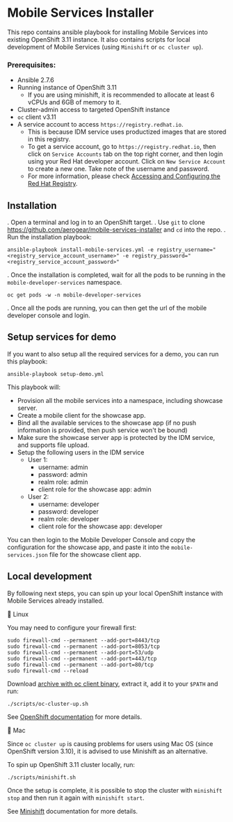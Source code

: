 # Mobile Services Installer

This repo contains ansible playbook for installing Mobile Services into existing OpenShift 3.11 instance.
It also contains scripts for local development of Mobile Services (using `Minishift` or `oc cluster up`).

### Prerequisites:
* Ansible 2.7.6
* Running instance of OpenShift 3.11
  * If you are using minishift, it is recommended to allocate at least 6 vCPUs and 6GB of memory to it.
* Cluster-admin access to targeted OpenShift instance
* `oc` client v3.11
* A service account to access `https://registry.redhat.io`.
  * This is because IDM service uses productized images that are stored in this registry.
  * To get a service account, go to `https://registry.redhat.io`, then click on `Service Accounts` tab on the top right corner, and then login using your Red Hat developer account. Click on `New Service Account` to create a new one. Take note of the username and password.
  * For more information, please check [Accessing and Configuring the Red Hat Registry](https://docs.openshift.com/container-platform/3.11/install_config/configuring_red_hat_registry.html).

## Installation

. Open a terminal and log in to an OpenShift target.
. Use `git` to clone https://github.com/aerogear/mobile-services-installer and `cd` into the repo.
. Run the installation playbook:
  
  ```
  ansible-playbook install-mobile-services.yml -e registry_username="<registry_service_account_username>" -e registry_password="<registry_service_account_password>"
  ```
. Once the installation is completed, wait for all the pods to be running in the `mobile-developer-services` namespace.
  ```
  oc get pods -w -n mobile-developer-services
  ```
. Once all the pods are running, you can then get the url of the mobile developer console and login.

## Setup services for demo

If you want to also setup all the required services for a demo, you can run this playbook:

```
ansible-playbook setup-demo.yml
```

This playbook will:

* Provision all the mobile services into a namespace, including showcase server.
* Create a mobile client for the showcase app.
* Bind all the available services to the showcase app (if no push information is provided, then push service won't be bound)
* Make sure the showcase server app is protected by the IDM service, and supports file upload.
* Setup the following users in the IDM service
  * User 1:
    * username: admin
    * password: admin
    * realm role: admin
    * client role for the showcase app: admin
  * User 2:
    * username: developer
    * password: developer
    * realm role: developer
    * client role for the showcase app: developer

You can then login to the Mobile Developer Console and copy the configuration for the showcase app, and paste it into the `mobile-services.json` file for the showcase client app.

## Local development

By following next steps, you can spin up your local OpenShift instance with Mobile Services already installed.

:penguin: Linux

You may need to configure your firewall first:

```
sudo firewall-cmd --permanent --add-port=8443/tcp
sudo firewall-cmd --permanent --add-port=8053/tcp
sudo firewall-cmd --permanent --add-port=53/udp
sudo firewall-cmd --permanent --add-port=443/tcp
sudo firewall-cmd --permanent --add-port=80/tcp
sudo firewall-cmd --reload
```

Download [archive with oc client binary](https://github.com/openshift/origin/releases/tag/v3.11.0), extract it, add it to your `$PATH` and run:

```
./scripts/oc-cluster-up.sh
```

See [OpenShift documentation](https://github.com/openshift/origin/blob/master/docs/cluster_up_down.md) for more details.

:apple: Mac

Since `oc cluster up` is causing problems for users using Mac OS (since OpenShift version 3.10), it is advised to use Minishift as an alternative.

To spin up OpenShift 3.11 cluster locally, run:

```
./scripts/minishift.sh
```

Once the setup is complete, it is possible to stop the cluster with `minishift stop` and then run it again with `minishift start`.

See [Minishift](https://docs.okd.io/latest/minishift/getting-started/index.html) documentation for more details.
